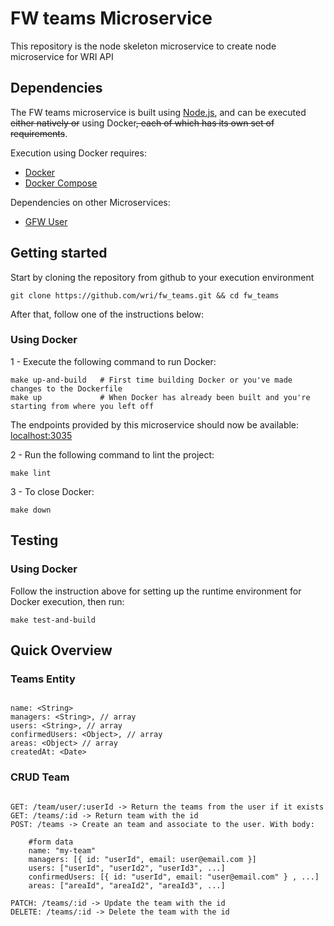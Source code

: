 # FW teams Microservice 
 
This repository is the node skeleton microservice to create node microservice for WRI API

## Dependencies

The FW teams microservice is built using [Node.js](https://nodejs.org/en/), and can be executed ~~either natively or~~ using Docker~~, each of which has its own set of requirements~~.

Execution using Docker requires:
- [Docker](https://www.docker.com/)
- [Docker Compose](https://docs.docker.com/compose/)

Dependencies on other Microservices:
- [GFW User](https://github.com/gfw-api/gfw-user-api/)

## Getting started

Start by cloning the repository from github to your execution environment

```
git clone https://github.com/wri/fw_teams.git && cd fw_teams
```

After that, follow one of the instructions below:

### Using Docker

1 - Execute the following command to run Docker:

```shell
make up-and-build   # First time building Docker or you've made changes to the Dockerfile
make up             # When Docker has already been built and you're starting from where you left off
```

The endpoints provided by this microservice should now be available: [localhost:3035](http://localhost:3035)

2 - Run the following command to lint the project:

```shell
make lint
```

3 - To close Docker:

```shell
make down
```

## Testing

### Using Docker

Follow the instruction above for setting up the runtime environment for Docker execution, then run:
```shell
make test-and-build
```

## Quick Overview

### Teams Entity

```

name: <String>
managers: <String>, // array
users: <String>, // array
confirmedUsers: <Object>, // array
areas: <Object> // array
createdAt: <Date>

```

### CRUD Team

```

GET: /team/user/:userId -> Return the teams from the user if it exists
GET: /teams/:id -> Return team with the id
POST: /teams -> Create an team and associate to the user. With body:

    #form data
    name: "my-team"
    managers: [{ id: "userId", email: user@email.com }]
    users: ["userId", "userId2", "userId3", ...]
    confirmedUsers: [{ id: "userId", email: "user@email.com" } , ...]
    areas: ["areaId", "areaId2", "areaId3", ...]

PATCH: /teams/:id -> Update the team with the id
DELETE: /teams/:id -> Delete the team with the id

```
